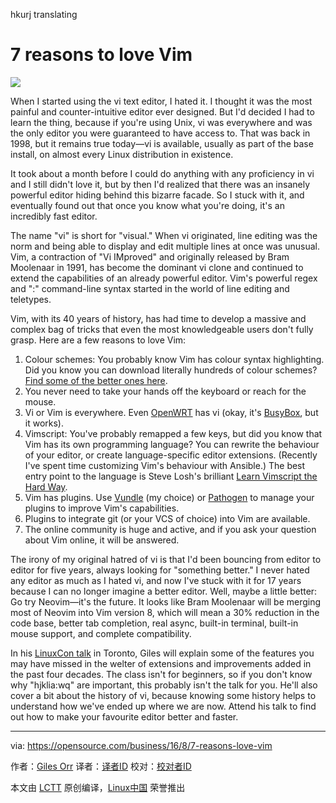hkurj translating

7 reasons to love Vim
====================

![](https://opensource.com/sites/default/files/styles/image-full-size/public/images/business/BUS_OpenSourceExperience_520x292_cm.png?itok=APna2N9Y)

When I started using the vi text editor, I hated it. I thought it was the most painful and counter-intuitive editor ever designed. But I'd decided I had to learn the thing, because if you're using Unix, vi was everywhere and was the only editor you were guaranteed to have access to. That was back in 1998, but it remains true today—vi is available, usually as part of the base install, on almost every Linux distribution in existence.

It took about a month before I could do anything with any proficiency in vi and I still didn't love it, but by then I'd realized that there was an insanely powerful editor hiding behind this bizarre facade. So I stuck with it, and eventually found out that once you know what you're doing, it's an incredibly fast editor.

The name "vi" is short for "visual." When vi originated, line editing was the norm and being able to display and edit multiple lines at once was unusual. Vim, a contraction of "Vi IMproved" and originally released by Bram Moolenaar in 1991, has become the dominant vi clone and continued to extend the capabilities of an already powerful editor. Vim's powerful regex and ":" command-line syntax started in the world of line editing and teletypes.

Vim, with its 40 years of history, has had time to develop a massive and complex bag of tricks that even the most knowledgeable users don't fully grasp. Here are a few reasons to love Vim:

1. Colour schemes: You probably know Vim has colour syntax highlighting. Did you know you can download literally hundreds of colour schemes? [Find some of the better ones here][1].
2. You never need to take your hands off the keyboard or reach for the mouse.
3. Vi or Vim is everywhere. Even [OpenWRT][2] has vi (okay, it's [BusyBox][3], but it works).
4. Vimscript: You've probably remapped a few keys, but did you know that Vim has its own programming language? You can rewrite the behaviour of your editor, or create language-specific editor extensions. (Recently I've spent time customizing Vim's behaviour with Ansible.) The best entry point to the language is Steve Losh's brilliant [Learn Vimscript the Hard Way][4].
5. Vim has plugins. Use [Vundle][5] (my choice) or [Pathogen][6] to manage your plugins to improve Vim's capabilities.
6. Plugins to integrate git (or your VCS of choice) into Vim are available.
7. The online community is huge and active, and if you ask your question about Vim online, it will be answered.

The irony of my original hatred of vi is that I'd been bouncing from editor to editor for five years, always looking for "something better." I never hated any editor as much as I hated vi, and now I've stuck with it for 17 years because I can no longer imagine a better editor. Well, maybe a little better: Go try Neovim—it's the future. It looks like Bram Moolenaar will be merging most of Neovim into Vim version 8, which will mean a 30% reduction in the code base, better tab completion, real async, built-in terminal, built-in mouse support, and complete compatibility.

In his [LinuxCon talk][7] in Toronto, Giles will explain some of the features you may have missed in the welter of extensions and improvements added in the past four decades. The class isn't for beginners, so if you don't know why "hjklia:wq" are important, this probably isn't the talk for you. He'll also cover a bit about the history of vi, because knowing some history helps to understand how we've ended up where we are now. Attend his talk to find out how to make your favourite editor better and faster.




--------------------------------------------------------------------------------

via: https://opensource.com/business/16/8/7-reasons-love-vim

作者：[Giles Orr][a]
译者：[译者ID](https://github.com/译者ID)
校对：[校对者ID](https://github.com/校对者ID)

本文由 [LCTT](https://github.com/LCTT/TranslateProject) 原创编译，[Linux中国](https://linux.cn/) 荣誉推出

[a]: https://opensource.com/users/gilesorr
[1]: http://www.gilesorr.com/blog/vim-colours.html
[2]: https://www.openwrt.org/
[3]: https://busybox.net/
[4]: http://learnvimscriptthehardway.stevelosh.com/
[5]: https://github.com/VundleVim/Vundle.vim
[6]: https://github.com/tpope/vim-pathogen
[7]: http://sched.co/7JWz
